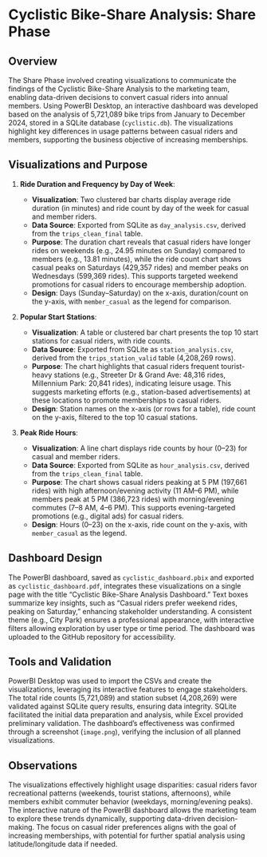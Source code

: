 # Cyclistic Bike-Share Analysis: Share Phase

## Overview

The Share Phase involved creating visualizations to communicate the findings of the Cyclistic Bike-Share Analysis to the marketing team, enabling data-driven decisions to convert casual riders into annual members. Using PowerBI Desktop, an interactive dashboard was developed based on the analysis of 5,721,089 bike trips from January to December 2024, stored in a SQLite database (`cyclistic.db`). The visualizations highlight key differences in usage patterns between casual riders and members, supporting the business objective of increasing memberships.

## Visualizations and Purpose

1. **Ride Duration and Frequency by Day of Week**:
   - **Visualization**: Two clustered bar charts display average ride duration (in minutes) and ride count by day of the week for casual and member riders.
   - **Data Source**: Exported from SQLite as `day_analysis.csv`, derived from the `trips_clean_final` table.
   - **Purpose**: The duration chart reveals that casual riders have longer rides on weekends (e.g., 24.95 minutes on Sunday) compared to members (e.g., 13.81 minutes), while the ride count chart shows casual peaks on Saturdays (429,357 rides) and member peaks on Wednesdays (599,369 rides). This supports targeted weekend promotions for casual riders to encourage membership adoption.
   - **Design**: Days (Sunday–Saturday) on the x-axis, duration/count on the y-axis, with `member_casual` as the legend for comparison.

2. **Popular Start Stations**:
   - **Visualization**: A table or clustered bar chart presents the top 10 start stations for casual riders, with ride counts.
   - **Data Source**: Exported from SQLite as `station_analysis.csv`, derived from the `trips_station_valid` table (4,208,269 rows).
   - **Purpose**: The chart highlights that casual riders frequent tourist-heavy stations (e.g., Streeter Dr & Grand Ave: 48,316 rides, Millennium Park: 20,841 rides), indicating leisure usage. This suggests marketing efforts (e.g., station-based advertisements) at these locations to promote memberships to casual riders.
   - **Design**: Station names on the x-axis (or rows for a table), ride count on the y-axis, filtered to the top 10 casual stations.

3. **Peak Ride Hours**:
   - **Visualization**: A line chart displays ride counts by hour (0–23) for casual and member riders.
   - **Data Source**: Exported from SQLite as `hour_analysis.csv`, derived from the `trips_clean_final` table.
   - **Purpose**: The chart shows casual riders peaking at 5 PM (197,661 rides) with high afternoon/evening activity (11 AM–6 PM), while members peak at 5 PM (386,723 rides) with morning/evening commutes (7–8 AM, 4–6 PM). This supports evening-targeted promotions (e.g., digital ads) for casual riders.
   - **Design**: Hours (0–23) on the x-axis, ride count on the y-axis, with `member_casual` as the legend.

## Dashboard Design

The PowerBI dashboard, saved as `cyclistic_dashboard.pbix` and exported as `cyclistic_dashboard.pdf`, integrates these visualizations on a single page with the title “Cyclistic Bike-Share Analysis Dashboard.” Text boxes summarize key insights, such as “Casual riders prefer weekend rides, peaking on Saturday,” enhancing stakeholder understanding. A consistent theme (e.g., City Park) ensures a professional appearance, with interactive filters allowing exploration by user type or time period. The dashboard was uploaded to the GitHub repository for accessibility.

## Tools and Validation

PowerBI Desktop was used to import the CSVs and create the visualizations, leveraging its interactive features to engage stakeholders. The total ride counts (5,721,089) and station subset (4,208,269) were validated against SQLite query results, ensuring data integrity. SQLite facilitated the initial data preparation and analysis, while Excel provided preliminary validation. The dashboard’s effectiveness was confirmed through a screenshot (`image.png`), verifying the inclusion of all planned visualizations.

## Observations

The visualizations effectively highlight usage disparities: casual riders favor recreational patterns (weekends, tourist stations, afternoons), while members exhibit commuter behavior (weekdays, morning/evening peaks). The interactive nature of the PowerBI dashboard allows the marketing team to explore these trends dynamically, supporting data-driven decision-making. The focus on casual rider preferences aligns with the goal of increasing memberships, with potential for further spatial analysis using latitude/longitude data if needed.